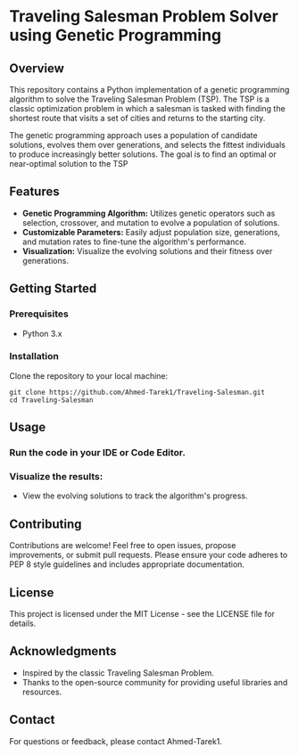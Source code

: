 # Traveling Salesman Problem Solver using Genetic Programming

## Overview
This repository contains a Python implementation of a genetic programming algorithm to solve the Traveling Salesman Problem (TSP). The TSP is a classic optimization problem in which a salesman is tasked with finding the shortest route that visits a set of cities and returns to the starting city.

The genetic programming approach uses a population of candidate solutions, evolves them over generations, and selects the fittest individuals to produce increasingly better solutions. The goal is to find an optimal or near-optimal solution to the TSP

## Features
- **Genetic Programming Algorithm:** Utilizes genetic operators such as selection, crossover, and mutation to evolve a population of solutions.
- **Customizable Parameters:** Easily adjust population size, generations, and mutation rates to fine-tune the algorithm's performance.
- **Visualization:** Visualize the evolving solutions and their fitness over generations.

## Getting Started
### Prerequisites
- Python 3.x
### Installation
Clone the repository to your local machine:

```
git clone https://github.com/Ahmed-Tarek1/Traveling-Salesman.git
cd Traveling-Salesman
```

## Usage
### Run the code in your IDE or Code Editor.
### Visualize the results:
- View the evolving solutions to track the algorithm's progress.

## Contributing
Contributions are welcome! Feel free to open issues, propose improvements, or submit pull requests. Please ensure your code adheres to PEP 8 style guidelines and includes appropriate documentation.

## License
This project is licensed under the MIT License - see the LICENSE file for details.

## Acknowledgments
- Inspired by the classic Traveling Salesman Problem.
- Thanks to the open-source community for providing useful libraries and resources.
## Contact
For questions or feedback, please contact Ahmed-Tarek1.
